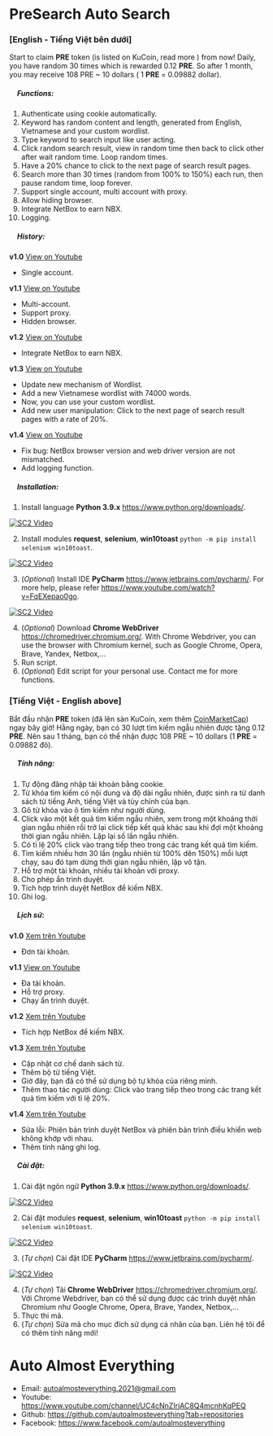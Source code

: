 # PreSearch Auto Search

### [English - Tiếng Việt bên dưới]

Start to claim **PRE** token (is listed on KuCoin, read more ) from now! Daily, you have random 30 times which is
rewarded 0.12 **PRE**. So after 1 month, you may receive 108 PRE ~ 10 dollars (
1 **PRE** = 0.09882 dollar).

##### <img src="https://www.svgrepo.com/show/226569/rec-dot.svg" width="12" height="12"> Functions:

1. Authenticate using cookie automatically.
2. Keyword has random content and length, generated from English, Vietnamese and your custom wordlist.
3. Type keyword to search input like user acting.
4. Click random search result, view in random time then back to click other after wait random time. Loop random times.
5. Have a 20% chance to click to the next page of search result pages.
6. Search more than 30 times (random from 100% to 150%) each run, then pause random time, loop forever.
7. Support single account, multi account with proxy.
8. Allow hiding browser.
9. Integrate NetBox to earn NBX.
10. Logging.

##### <img src="https://www.svgrepo.com/show/226569/rec-dot.svg" width="12" height="12"> History:

**v1.0** [View on Youtube](https://www.youtube.com/watch?v=uUgZGGnTmDk)

- Single account.

**v1.1** [View on Youtube](https://youtu.be/_nuRBkxybjg)

- Multi-account.
- Support proxy.
- Hidden browser.

**v1.2** [View on Youtube](https://www.youtube.com/watch?v=v4L-ri5zdSs)

- Integrate NetBox to earn NBX.

**v1.3** [View on Youtube](https://www.youtube.com/watch?v=KMUADGN5xNA)

- Update new mechanism of Wordlist.
- Add a new Vietnamese wordlist with 74000 words.
- Now, you can use your custom wordlist.
- Add new user manipulation: Click to the next page of search result pages with a rate of 20%.

**v1.4** [View on Youtube](https://youtu.be/ztii6k4_0qo)

- Fix bug: NetBox browser version and web driver version are not mismatched.
- Add logging function.

##### <img src="https://www.svgrepo.com/show/226569/rec-dot.svg" width="12" height="12"> Installation:

1. Install language **Python 3.9.x** https://www.python.org/downloads/.

[![SC2 Video](http://i3.ytimg.com/vi/_CoijjMXvYY/hqdefault.jpg)](https://www.youtube.com/watch?v=_CoijjMXvYY)

2. Install modules **request**, **selenium**, **win10toast** `python -m pip install selenium win10toast`.

[![SC2 Video](http://i3.ytimg.com/vi/SQQRYAMl8Jk/hqdefault.jpg)](https://www.youtube.com/watch?v=SQQRYAMl8Jk)

3. (_Optional_) Install IDE **PyCharm** https://www.jetbrains.com/pycharm/. For more help, please
   refer https://www.youtube.com/watch?v=FqEXepao0go.

[![SC2 Video](http://i3.ytimg.com/vi/FqEXepao0go/hqdefault.jpg)](https://www.youtube.com/watch?v=FqEXepao0go)

4. (_Optional_) Download **Chrome WebDriver** https://chromedriver.chromium.org/. With Chrome Webdriver, you can use the
   browser with Chromium kernel, such as Google Chrome, Opera, Brave, Yandex, Netbox,...
5. Run script.
6. (_Optional_) Edit script for your personal use. Contact me for more functions.

### [Tiếng Việt - English above]

Bắt đầu nhận **PRE** token (đã lên sàn KuCoin, xem
thêm [CoinMarketCap](https://coinmarketcap.com/currencies/presearch/)) ngay bây giờ! Hằng ngày, bạn có 30 lượt tìm kiếm
ngẫu nhiên được tặng 0.12 **PRE**. Nên sau 1 tháng, bạn có thể nhận được 108 PRE ~ 10 dollars (1 **PRE** = 0.09882 đô).

##### <img src="https://www.svgrepo.com/show/226569/rec-dot.svg" width="12" height="12"> Tính năng:

1. Tự động đăng nhập tài khoản bằng cookie.
2. Từ khóa tìm kiếm có nội dung và độ dài ngẫu nhiên, được sinh ra từ danh sách từ tiếng Anh, tiếng Việt và tùy chỉnh
   của bạn.
3. Gõ từ khóa vào ô tìm kiếm như người dùng.
4. Click vào một kết quả tìm kiếm ngẫu nhiên, xem trong một khoảng thời gian ngẫu nhiên rồi trở lại click tiếp kết quả
   khác sau khi đợi một khoảng thời gian ngẫu nhiên. Lặp lại số lần ngẫu nhiên.
5. Có tỉ lệ 20% click vào trang tiếp theo trong các trang kết quả tìm kiếm.
6. Tìm kiếm nhiều hơn 30 lần (ngẫu nhiên từ 100% dên 150%) mỗi lượt chạy, sau đó tạm dừng thời gian ngẫu nhiên, lặp vô
   tận.
7. Hỗ trợ một tài khoản, nhiều tài khoản với proxy.
8. Cho phép ẩn trình duyệt.
9. Tích hợp trình duyệt NetBox để kiếm NBX.
10. Ghi log.

##### <img src="https://www.svgrepo.com/show/226569/rec-dot.svg" width="12" height="12"> Lịch sử:

**v1.0** [Xem trên Youtube](https://www.youtube.com/watch?v=uUgZGGnTmDk)

- Đơn tài khoản.

**v1.1** [View on Youtube](https://youtu.be/_nuRBkxybjg)

- Đa tài khoản.
- Hỗ trợ proxy.
- Chạy ẩn trình duyệt.

**v1.2** [Xem trên Youtube](https://www.youtube.com/watch?v=v4L-ri5zdSs)

- Tích hợp NetBox để kiếm NBX.

**v1.3** [Xem trên Youtube](https://www.youtube.com/watch?v=KMUADGN5xNA)

- Cập nhật cơ chế danh sách từ.
- Thêm bộ từ tiếng Việt.
- Giờ đây, bạn đã có thể sử dụng bộ tự khóa của riêng mình.
- Thêm thao tác người dùng: Click vào trang tiếp theo trong các trang kết quả tìm kiếm với tỉ lệ 20%.

**v1.4** [Xem trên Youtube](https://youtu.be/ztii6k4_0qo)

- Sửa lỗi: Phiên bản trình duyệt NetBox và phiên bản trình điều khiển web không khớp với nhau.
- Thêm tính năng ghi log.

##### <img src="https://www.svgrepo.com/show/226569/rec-dot.svg" width="12" height="12"> Cài đặt:

1. Cài đặt ngôn ngữ **Python 3.9.x** https://www.python.org/downloads/.

[![SC2 Video](http://i3.ytimg.com/vi/_CoijjMXvYY/hqdefault.jpg)](https://www.youtube.com/watch?v=_CoijjMXvYY)

2. Cài đặt modules **request**, **selenium**, **win10toast** `python -m pip install selenium win10toast`.

[![SC2 Video](http://i3.ytimg.com/vi/SQQRYAMl8Jk/hqdefault.jpg)](https://www.youtube.com/watch?v=SQQRYAMl8Jk)

3. (_Tự chọn_) Cài đặt IDE **PyCharm** https://www.jetbrains.com/pycharm/.

[![SC2 Video](http://i3.ytimg.com/vi/FqEXepao0go/hqdefault.jpg)](https://www.youtube.com/watch?v=FqEXepao0go)

4. (_Tự chọn_) Tải **Chrome WebDriver** https://chromedriver.chromium.org/. Với Chrome Webdriver, bạn có thể sử dụng
   được các trình duyệt nhân Chromium như Google Chrome, Opera, Brave, Yandex, Netbox,...
5. Thực thi mã.
6. (_Tự chọn_) Sửa mã cho mục đích sử dụng cá nhân của bạn. Liên hệ tôi để có thêm tính năng mới!

# Auto Almost Everything

- Email: autoalmosteverything.2021@gmail.com
- Youtube: https://www.youtube.com/channel/UC4cNnZIrjAC8Q4mcnhKqPEQ
- Github: https://github.com/autoalmosteverything?tab=repositories
- Facebook: https://www.facebook.com/autoalmosteverything

